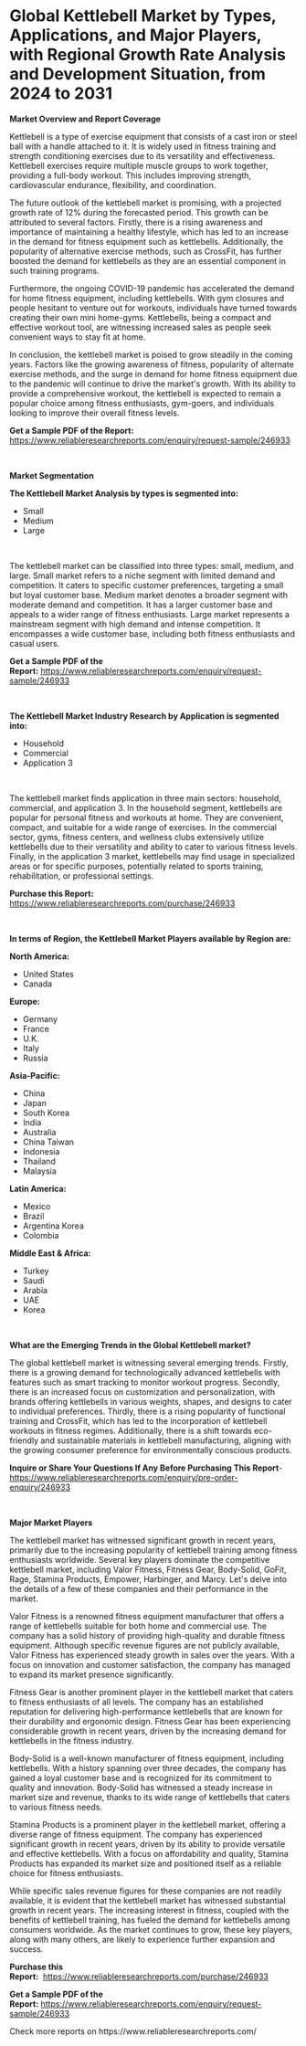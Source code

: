 <p><h1>Global Kettlebell Market by Types, Applications, and Major Players, with Regional Growth Rate Analysis and Development Situation, from 2024 to 2031</h1></p><p><strong>Market Overview and Report Coverage</strong></p>
<p><p>Kettlebell is a type of exercise equipment that consists of a cast iron or steel ball with a handle attached to it. It is widely used in fitness training and strength conditioning exercises due to its versatility and effectiveness. Kettlebell exercises require multiple muscle groups to work together, providing a full-body workout. This includes improving strength, cardiovascular endurance, flexibility, and coordination.</p><p>The future outlook of the kettlebell market is promising, with a projected growth rate of 12% during the forecasted period. This growth can be attributed to several factors. Firstly, there is a rising awareness and importance of maintaining a healthy lifestyle, which has led to an increase in the demand for fitness equipment such as kettlebells. Additionally, the popularity of alternative exercise methods, such as CrossFit, has further boosted the demand for kettlebells as they are an essential component in such training programs.</p><p>Furthermore, the ongoing COVID-19 pandemic has accelerated the demand for home fitness equipment, including kettlebells. With gym closures and people hesitant to venture out for workouts, individuals have turned towards creating their own mini home-gyms. Kettlebells, being a compact and effective workout tool, are witnessing increased sales as people seek convenient ways to stay fit at home.</p><p>In conclusion, the kettlebell market is poised to grow steadily in the coming years. Factors like the growing awareness of fitness, popularity of alternate exercise methods, and the surge in demand for home fitness equipment due to the pandemic will continue to drive the market's growth. With its ability to provide a comprehensive workout, the kettlebell is expected to remain a popular choice among fitness enthusiasts, gym-goers, and individuals looking to improve their overall fitness levels.</p></p>
<p><strong>Get a Sample PDF of the Report:</strong> <a href="https://www.reliableresearchreports.com/enquiry/request-sample/246933">https://www.reliableresearchreports.com/enquiry/request-sample/246933</a></p>
<p>&nbsp;</p>
<p><strong>Market Segmentation</strong></p>
<p><strong>The Kettlebell Market Analysis by types is segmented into:</strong></p>
<p><ul><li>Small</li><li>Medium</li><li>Large</li></ul></p>
<p>&nbsp;</p>
<p><p>The kettlebell market can be classified into three types: small, medium, and large. Small market refers to a niche segment with limited demand and competition. It caters to specific customer preferences, targeting a small but loyal customer base. Medium market denotes a broader segment with moderate demand and competition. It has a larger customer base and appeals to a wider range of fitness enthusiasts. Large market represents a mainstream segment with high demand and intense competition. It encompasses a wide customer base, including both fitness enthusiasts and casual users.</p></p>
<p><strong>Get a Sample PDF of the Report:</strong>&nbsp;<a href="https://www.reliableresearchreports.com/enquiry/request-sample/246933">https://www.reliableresearchreports.com/enquiry/request-sample/246933</a></p>
<p>&nbsp;</p>
<p><strong>The Kettlebell Market Industry Research by Application is segmented into:</strong></p>
<p><ul><li>Household</li><li>Commercial</li><li>Application 3</li></ul></p>
<p>&nbsp;</p>
<p><p>The kettlebell market finds application in three main sectors: household, commercial, and application 3. In the household segment, kettlebells are popular for personal fitness and workouts at home. They are convenient, compact, and suitable for a wide range of exercises. In the commercial sector, gyms, fitness centers, and wellness clubs extensively utilize kettlebells due to their versatility and ability to cater to various fitness levels. Finally, in the application 3 market, kettlebells may find usage in specialized areas or for specific purposes, potentially related to sports training, rehabilitation, or professional settings.</p></p>
<p><strong>Purchase this Report:</strong>&nbsp; <a href="https://www.reliableresearchreports.com/purchase/246933">https://www.reliableresearchreports.com/purchase/246933</a></p>
<p>&nbsp;</p>
<p><strong>In terms of Region, the Kettlebell Market Players available by Region are:</strong></p>
<p>
    <p> <strong> North America: </strong>
        <ul>
            <li>United States</li>
            <li>Canada</li>
        </ul>
        </p> 
    <p> <strong> Europe: </strong>
        <ul>
            <li>Germany</li>
            <li>France</li>
            <li>U.K.</li>
            <li>Italy</li>
            <li>Russia</li>
        </ul>
        </p> 
    <p> <strong> Asia-Pacific: </strong>
        <ul>
            <li>China</li>
            <li>Japan</li>
            <li>South Korea</li>
            <li>India</li>
            <li>Australia</li>
            <li>China Taiwan</li>
            <li>Indonesia</li>
            <li>Thailand</li>
            <li>Malaysia</li>
        </ul>
        </p> 
    <p> <strong> Latin America: </strong>
        <ul>
            <li>Mexico</li>
            <li>Brazil</li>
            <li>Argentina Korea</li>
            <li>Colombia</li>
        </ul>
        </p> 
    <p> <strong> Middle East & Africa: </strong>
        <ul>
            <li>Turkey</li>
            <li>Saudi</li>
            <li>Arabia</li>
            <li>UAE</li>
            <li>Korea</li>
        </ul>
    </p>
    </p>
<p>&nbsp;</p>
<p><strong>What are the Emerging Trends in the Global Kettlebell market?</strong></p>
<p><p>The global kettlebell market is witnessing several emerging trends. Firstly, there is a growing demand for technologically advanced kettlebells with features such as smart tracking to monitor workout progress. Secondly, there is an increased focus on customization and personalization, with brands offering kettlebells in various weights, shapes, and designs to cater to individual preferences. Thirdly, there is a rising popularity of functional training and CrossFit, which has led to the incorporation of kettlebell workouts in fitness regimes. Additionally, there is a shift towards eco-friendly and sustainable materials in kettlebell manufacturing, aligning with the growing consumer preference for environmentally conscious products.</p></p>
<p><strong>Inquire or Share Your Questions If Any Before Purchasing This Report</strong>- <a href="https://www.reliableresearchreports.com/enquiry/pre-order-enquiry/246933">https://www.reliableresearchreports.com/enquiry/pre-order-enquiry/246933</a></p>
<p>&nbsp;</p>
<p><strong>Major Market Players</strong></p>
<p><p>The kettlebell market has witnessed significant growth in recent years, primarily due to the increasing popularity of kettlebell training among fitness enthusiasts worldwide. Several key players dominate the competitive kettlebell market, including Valor Fitness, Fitness Gear, Body-Solid, GoFit, Rage, Stamina Products, Empower, Harbinger, and Marcy. Let's delve into the details of a few of these companies and their performance in the market.</p><p>Valor Fitness is a renowned fitness equipment manufacturer that offers a range of kettlebells suitable for both home and commercial use. The company has a solid history of providing high-quality and durable fitness equipment. Although specific revenue figures are not publicly available, Valor Fitness has experienced steady growth in sales over the years. With a focus on innovation and customer satisfaction, the company has managed to expand its market presence significantly.</p><p>Fitness Gear is another prominent player in the kettlebell market that caters to fitness enthusiasts of all levels. The company has an established reputation for delivering high-performance kettlebells that are known for their durability and ergonomic design. Fitness Gear has been experiencing considerable growth in recent years, driven by the increasing demand for kettlebells in the fitness industry.</p><p>Body-Solid is a well-known manufacturer of fitness equipment, including kettlebells. With a history spanning over three decades, the company has gained a loyal customer base and is recognized for its commitment to quality and innovation. Body-Solid has witnessed a steady increase in market size and revenue, thanks to its wide range of kettlebells that caters to various fitness needs.</p><p>Stamina Products is a prominent player in the kettlebell market, offering a diverse range of fitness equipment. The company has experienced significant growth in recent years, driven by its ability to provide versatile and effective kettlebells. With a focus on affordability and quality, Stamina Products has expanded its market size and positioned itself as a reliable choice for fitness enthusiasts.</p><p>While specific sales revenue figures for these companies are not readily available, it is evident that the kettlebell market has witnessed substantial growth in recent years. The increasing interest in fitness, coupled with the benefits of kettlebell training, has fueled the demand for kettlebells among consumers worldwide. As the market continues to grow, these key players, along with many others, are likely to experience further expansion and success.</p></p>
<p><strong>Purchase this Report:</strong>&nbsp;&nbsp;<a href="https://www.reliableresearchreports.com/purchase/246933">https://www.reliableresearchreports.com/purchase/246933</a></p>
<p></p>
<p><strong>Get a Sample PDF of the Report:</strong>&nbsp;<a href="https://www.reliableresearchreports.com/enquiry/request-sample/246933">https://www.reliableresearchreports.com/enquiry/request-sample/246933</a></p>
<p>Check more reports on https://www.reliableresearchreports.com/</p>